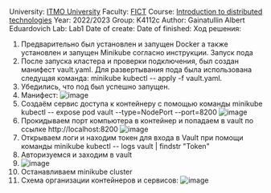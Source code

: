 University: [ITMO University](https://itmo.ru/ru/)
Faculty: [FICT](https://fict.itmo.ru)
Course: [Introduction to distributed technologies](https://github.com/itmo-ict-faculty/introduction-to-distributed-technologies)
Year: 2022/2023
Group: K4112c
Author: Gainatullin Albert Eduardovich
Lab: Lab1
Date of create: 
Date of finished: 
Ход решения:
1. Предварительно был установлен и запущен Docker а также установлен и запущен Minikube согласно инструкции.
Запуск пода
2. После запуска кластера и проверки подключения, был создан манифест vault.yaml. Для развертывания пода была использована следущая команда:
minikube kubectl -- apply -f vault.yaml.
4. Убедились, что под был успешно запущен.
5. Манифест:
![image](https://user-images.githubusercontent.com/121129118/208904006-0da09e12-95d4-4eeb-8add-fa0896a34a82.png)
6. Создаём сервис доступа к контейнеру с помощью команды
minikube kubectl -- expose pod vault --type=NodePort --port=8200
![image](https://user-images.githubusercontent.com/121129118/208903068-a98853bc-9e71-45b0-b9cb-20813bdbb508.png)
7. Прокидываем порт компьютера в контейнер и попадаем в vault по ссылке http://localhost:8200
![image](https://user-images.githubusercontent.com/121129118/208903320-d7a366d3-c1ae-4045-9cc4-74b6c202531c.png)
8. Открываем логи и находим токен для входа в Vault при помощи команды minikube kubectl -- logs vault | findstr "Token"
9. Авторизуемся и заходим в vault 
10. ![image](https://user-images.githubusercontent.com/121129118/208904565-9707d9e7-4d10-4391-b2df-ad7bfac9773c.png)
11. Останавливаем minikube cluster
12. Схема организации контейнеров и сервисов:
![image](https://user-images.githubusercontent.com/116584865/205444106-b82d713f-91b1-47e1-8a08-2c95e6e22b1b.png)

